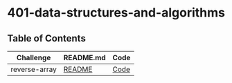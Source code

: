 # 401-data-structures-and-algorithms

## Table of Contents

Challenge      | README.md                                                                                                                           | Code
-------------  | ------------------------------------------------------------------------------------------------------------------------------------|-------------
reverse-array  | [README](https://github.com/motasimalazzam/401-data-structures-and-algorithms/blob/main/challenges/reverse-array/README.md)         |[Code](https://github.com/motasimalazzam/401-data-structures-and-algorithms/blob/main/challenges/reverse-array/reverseArray.java)

